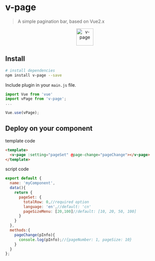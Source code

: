 # v-page

> A simple pagination bar, based on Vue2.x

<p align="center"><img src="https://terryz.github.io/image/v-page/v-page.png" alt="v-page" height="54px"></p>

## Install

``` bash
# install dependencies
npm install v-page --save
```

Include plugin in your `main.js` file.

```js
import Vue from 'vue'
import vPage from 'v-page';
...

Vue.use(vPage);
```

## Deploy on your component

template code

```html
<template>
  <v-page :setting="pageSet" @page-change="pageChange"></v-page>
</template>
```

script code

```js
export default {
  name: 'myComponent',
  data(){
    return {
      pageSet: {
        totalRow: 0,//required option
        language: 'en',//default: 'cn'
        pageSizeMenu: [20,100]//default: [10, 20, 50, 100]
      }
    }
  },
  methods:{
    pageChange(pInfo){
      console.log(pInfo);//{pageNumber: 1, pageSize: 10}
    }
  }
};
```
